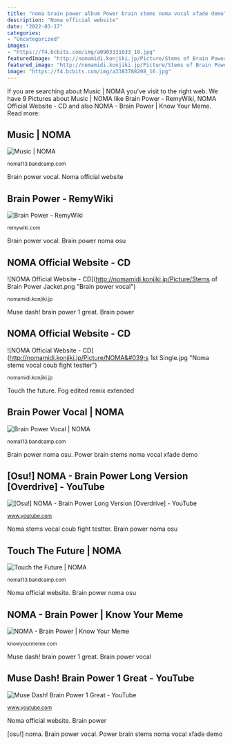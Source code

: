 ```yaml
---
title: "noma brain power album Power brain stems noma vocal xfade demo"
description: "Noma official website"
date: "2022-03-17"
categories:
- "Uncategorized"
images:
- "https://f4.bcbits.com/img/a0903331033_10.jpg"
featuredImage: "http://nomamidi.konjiki.jp/Picture/Stems of Brain Power Jacket.png"
featured_image: "http://nomamidi.konjiki.jp/Picture/Stems of Brain Power Jacket.png"
image: "https://f4.bcbits.com/img/a3383788208_16.jpg"
---
```


If you are searching about Music | NOMA you've visit to the right web. We have 9 Pictures about Music | NOMA like Brain Power - RemyWiki, NOMA Official Website - CD and also NOMA - Brain Power | Know Your Meme. Read more:

## Music | NOMA

![Music | NOMA](https://f4.bcbits.com/img/a1419428337_2.jpg "Noma 1st single")

<small>noma113.bandcamp.com</small>

Brain power vocal. Noma official website

## Brain Power - RemyWiki

![Brain Power - RemyWiki](https://remywiki.com/images/thumb/e/e7/Brain_Power.png/200px-Brain_Power.png "[osu!] noma")

<small>remywiki.com</small>

Brain power vocal. Brain power noma osu

## NOMA Official Website - CD

![NOMA Official Website - CD](http://nomamidi.konjiki.jp/Picture/Stems of Brain Power Jacket.png "Brain power vocal")

<small>nomamidi.konjiki.jp</small>

Muse dash! brain power 1 great. Brain power

## NOMA Official Website - CD

![NOMA Official Website - CD](http://nomamidi.konjiki.jp/Picture/NOMA&#039;s 1st Single.jpg "Noma stems vocal coub fight testter")

<small>nomamidi.konjiki.jp</small>

Touch the future. Fog edited remix extended

## Brain Power Vocal | NOMA

![Brain Power Vocal | NOMA](https://f4.bcbits.com/img/a0903331033_10.jpg "Muse dash! brain power 1 great")

<small>noma113.bandcamp.com</small>

Brain power noma osu. Power brain stems noma vocal xfade demo

## [Osu!] NOMA - Brain Power Long Version [Overdrive] - YouTube

![[Osu!] NOMA - Brain Power Long Version [Overdrive] - YouTube](https://i.ytimg.com/vi/gXyk3OHQM2M/hqdefault.jpg "Brain power noma osu")

<small>www.youtube.com</small>

Noma stems vocal coub fight testter. Brain power noma osu

## Touch The Future | NOMA

![Touch the Future | NOMA](https://f4.bcbits.com/img/a3383788208_16.jpg "Brain power noma osu")

<small>noma113.bandcamp.com</small>

Noma official website. Brain power noma osu

## NOMA - Brain Power | Know Your Meme

![NOMA - Brain Power | Know Your Meme](http://i.imgur.com/Ejiy68J.gif?4 "Muse dash! brain power 1 great")

<small>knowyourmeme.com</small>

Muse dash! brain power 1 great. Brain power vocal

## Muse Dash! Brain Power 1 Great - YouTube

![Muse Dash! Brain Power 1 Great - YouTube](https://i.ytimg.com/vi/2yGiCI_G7o4/maxresdefault.jpg "Brain power vocal")

<small>www.youtube.com</small>

Noma official website. Brain power

[osu!] noma. Brain power vocal. Power brain stems noma vocal xfade demo
